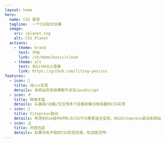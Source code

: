 ```yaml
---
layout: home
hero:
  name: CSS 星球
  tagline:  一个CSS知识合集
  image:
    src: /planet.svg
    alt: CSS Planet
  actions:
    - theme: brand
      text: 开始
      link: /zh/demo/basic/cloud
    - theme: alt
      text: 在GitHub上查看
      link: https://github.com/liting-yes/css
features:
  - icon: 🌈
    title: 纯css实现
    details: 本网站所有效果都不涉及JavaScript
  - icon: 🪶
    title: 种类丰富
    details: 从基础/动画/交互等多个层面收集归类有趣的CSS实现
  - icon: 🦥
    title: Vitepress驱动
    details: 考虑到Vue组件HTML与CSS不分离更适合呈现，则以Vitepress驱动本网站
  - icon: ⛱️
    title: 开放包容
    details: 如果你有不错的CSS实现灵感，欢迎提交PR
---
```

